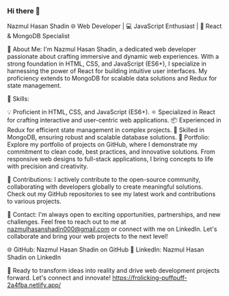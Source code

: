 ### Hi there 👋

Nazmul Hasan Shadin
🌐 Web Developer | 💻 JavaScript Enthusiast | 🚀 React & MongoDB Specialist

🔹 About Me:
I'm Nazmul Hasan Shadin, a dedicated web developer passionate about crafting immersive and dynamic web experiences. With a strong foundation in HTML, CSS, and JavaScript (ES6+), I specialize in harnessing the power of React for building intuitive user interfaces. My proficiency extends to MongoDB for scalable data solutions and Redux for state management.

🔹 Skills:

💡 Proficient in HTML, CSS, and JavaScript (ES6+).
⚛️ Specialized in React for crafting interactive and user-centric web applications.
📦 Experienced in Redux for efficient state management in complex projects.
💾 Skilled in MongoDB, ensuring robust and scalable database solutions.
🔹 Portfolio:
Explore my portfolio of projects on GitHub, where I demonstrate my commitment to clean code, best practices, and innovative solutions. From responsive web designs to full-stack applications, I bring concepts to life with precision and creativity.

🔹 Contributions:
I actively contribute to the open-source community, collaborating with developers globally to create meaningful solutions. Check out my GitHub repositories to see my latest work and contributions to various projects.

🔹 Contact:
I'm always open to exciting opportunities, partnerships, and new challenges. Feel free to reach out to me at nazmulhasanshadin000@gmail.com or connect with me on LinkedIn. Let's collaborate and bring your web projects to the next level!

🌐 GitHub: Nazmul Hasan Shadin on GitHub
🔗 LinkedIn: Nazmul Hasan Shadin on LinkedIn

🚀 Ready to transform ideas into reality and drive web development projects forward. Let's connect and innovate!
https://frolicking-puffpuff-2a4fba.netlify.app/
